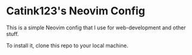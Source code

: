 # Catink123's Neovim Config
This is a simple Neovim config that I use for web-development and other stuff.

To install it, clone this repo to your local machine.
